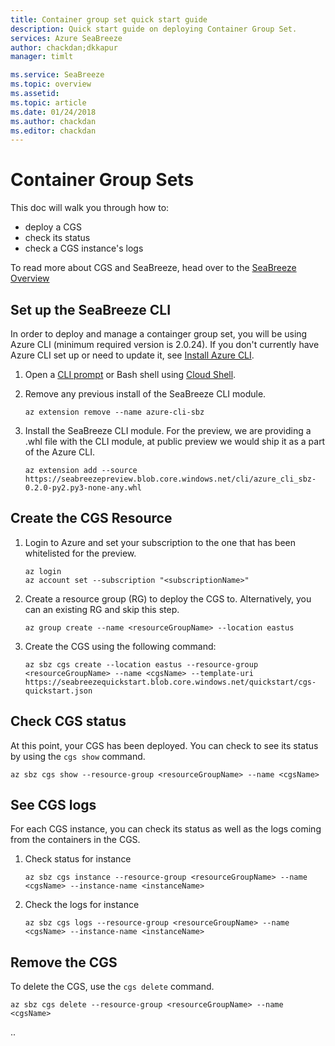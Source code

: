 ```yaml
---
title: Container group set quick start guide
description: Quick start guide on deploying Container Group Set.
services: Azure SeaBreeze
author: chackdan;dkkapur
manager: timlt

ms.service: SeaBreeze
ms.topic: overview
ms.assetid:
ms.topic: article
ms.date: 01/24/2018
ms.author: chackdan
ms.editor: chackdan
---
```


# Container Group Sets

This doc will walk you through how to:
* deploy a CGS
* check its status
* check a CGS instance's logs

To read more about CGS and SeaBreeze, head over to the [SeaBreeze Overview](./seabreeze-overview.md)

## Set up the SeaBreeze CLI
In order to deploy and manage a containger group set, you will be using Azure CLI (minimum required version is 2.0.24). If you don't currently have Azure CLI set up or need to update it, see [Install Azure CLI](https://docs.microsoft.com/en-us/cli/azure/install-azure-cli?view=azure-cli-latest).

1. Open a [CLI prompt](https://docs.microsoft.com/en-us/cli/azure/overview?view=azure-cli-latest) or Bash shell using [Cloud Shell](https://docs.microsoft.com/en-us/azure/cloud-shell/overview).
2. Remove any previous install of the SeaBreeze CLI module.

	```cli
	az extension remove --name azure-cli-sbz 
	```

3. Install the SeaBreeze CLI module. For the preview, we are providing a .whl file with the CLI module, at public preview we would ship it as a part of the Azure CLI.

	```cli
	az extension add --source https://seabreezepreview.blob.core.windows.net/cli/azure_cli_sbz-0.2.0-py2.py3-none-any.whl
	```

## Create the CGS Resource

1. Login to Azure and set your subscription to the one that has been whitelisted for the preview.

	```cli
	az login
	az account set --subscription "<subscriptionName>"
	```
2. Create a resource group (RG) to deploy the CGS to. Alternatively, you can an existing RG and skip this step.

	```cli
	az group create --name <resourceGroupName> --location eastus 
	```

3. Create the CGS using the following command:

	```cli
	az sbz cgs create --location eastus --resource-group <resourceGroupName> --name <cgsName> --template-uri https://seabreezequickstart.blob.core.windows.net/quickstart/cgs-quickstart.json
	```

## Check CGS status
At this point, your CGS has been deployed. You can check to see its status by using the `cgs show` command. 

```cli
az sbz cgs show --resource-group <resourceGroupName> --name <cgsName>
```

## See CGS logs

For each CGS instance, you can check its status as well as the logs coming from the containers in the CGS. 

1. Check status for instance <X>
	
	```cli
	az sbz cgs instance --resource-group <resourceGroupName> --name <cgsName> --instance-name <instanceName>
	```

2. Check the logs for instance <X>

	```cli
	az sbz cgs logs --resource-group <resourceGroupName> --name <cgsName> --instance-name <instanceName>
	```

## Remove the CGS
To delete the CGS, use the `cgs delete` command. 

```cli
az sbz cgs delete --resource-group <resourceGroupName> --name <cgsName>
```


..

<!-- Images -->
[SeaBreeze-01]: ./media/overview/SeaBreeze.PNG
[Milestones]: ./media/overview/Milestones.PNG